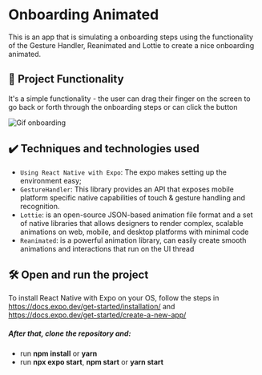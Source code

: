 # Onboarding Animated

This is an app that is simulating a onboarding steps using the functionality of the Gesture Handler, Reanimated and Lottie to create a nice onboarding animated.

## 🔨 Project Functionality

It's a simple functionality - the user can drag their finger on the screen to go back or forth through the onboarding steps or can click the button

![Gif onboarding](https://github.com/felipeamodio/onboardingAnimated-app/blob/main/onboarding.gif)

## ✔️ Techniques and technologies used

- `Using React Native with Expo`: The expo makes setting up the environment easy;
- `GestureHandler`: This library provides an API that exposes mobile platform specific native capabilities of touch & gesture handling and recognition.
- `Lottie`: is an open-source JSON-based animation file format and a set of native libraries that allows designers to render complex, scalable animations on web, mobile, and desktop platforms with minimal code
- `Reanimated`: is a powerful animation library, can easily create smooth animations and interactions that run on the UI thread

## 🛠️ Open and run the project

To install React Native with Expo on your OS, follow the steps in https://docs.expo.dev/get-started/installation/ and https://docs.expo.dev/get-started/create-a-new-app/

##### After that, clone the repository and:

- run **npm install** or **yarn**
- run **npx expo start**, **npm start** or **yarn start**
